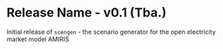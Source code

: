 <!-- SPDX-FileCopyrightText: 2023 German Aerospace Center <amiris@dlr.de>

SPDX-License-Identifier: CC0-1.0 -->

# Release Name - v0.1 (Tba.)
Initial release of `scengen` - the scenario generator for the open electricity market model AMIRIS
